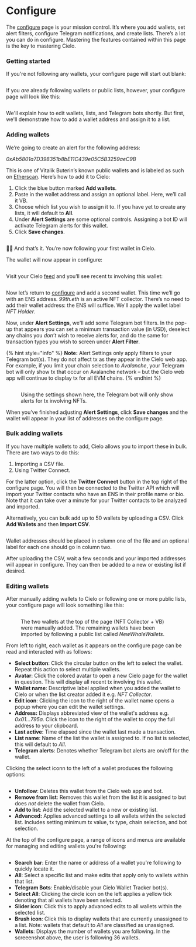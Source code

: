 # Configure

The [configure](https://app.cielo.finance/configure) page is your mission control. It’s where you add wallets, set alert filters, configure Telegram notifications, and create lists. There’s a lot you can do in configure. Mastering the features contained within this page is the key to mastering Cielo.

### Getting started

If you're not following any wallets, your configure page will start out blank:

<figure><img src=".gitbook/assets/Screenshot 2023-06-10 at 10.45.59.png" alt=""><figcaption></figcaption></figure>

If you _are_ already following wallets or public lists, however, your configure page will look like this:

<figure><img src=".gitbook/assets/Screenshot 2023-06-10 at 10.46.51.png" alt=""><figcaption></figcaption></figure>

We'll explain how to edit wallets, lists, and Telegram bots shortly. But first, we'll demonstrate how to add a wallet address and assign it to a list.



### Adding wallets

We’re going to create an alert for the following address:

_0xAb5801a7D398351b8bE11C439e05C5B3259aeC9B_

This is one of Vitalik Buterin’s known public wallets and is labeled as such on [Etherscan](https://etherscan.io/address/0xab5801a7d398351b8be11c439e05c5b3259aec9b). Here’s how to add it to Cielo:

1. Click the blue button marked **Add wallets**.
2. Paste in the wallet address and assign an optional label. Here, we’ll call it VB.
3. Choose which list you wish to assign it to. If you have yet to create any lists, it will default to **All**.
4. Under **Alert Settings** are some optional controls. Assigning a bot ID will activate Telegram alerts for this wallet.
5. Click **Save changes**.

<figure><img src=".gitbook/assets/Screenshot 2023-06-10 at 10.53.23.png" alt=""><figcaption></figcaption></figure>

💁‍♀️ And that’s it. You’re now following your first wallet in Cielo.

The wallet will now appear in configure:

<figure><img src=".gitbook/assets/Screenshot 2023-06-10 at 10.57.14.png" alt=""><figcaption></figcaption></figure>

Visit your Cielo [feed](https://app.cielo.finance/feed) and you’ll see recent tx involving this wallet:

<figure><img src=".gitbook/assets/Screenshot 2023-06-10 at 10.58.31.png" alt=""><figcaption></figcaption></figure>

Now let’s return to [configure](https://app.cielo.finance/configure) and add a second wallet. This time we’ll go with an ENS address. _99th.eth_ is an active NFT collector. There’s no need to add their wallet address: the ENS will suffice. We'll apply the wallet label _NFT Holder_.

Now, under **Alert Settings**, we'll add some Telegram bot filters. In the pop-up that appears you can set a minimum transaction value (in USD), deselect any chains you _don’t_ wish to receive alerts for, and do the same for transaction types you wish to screen under **Alert Filter**.

{% hint style="info" %}
**Note:** Alert Settings only apply filters to your Telegram bot(s). They do not affect tx as they appear in the Cielo web app. For example, if you limit your chain selection to _Avalanche_, your Telegram bot will only show tx that occur on Avalanche network – but the Cielo web app will continue to display tx for all EVM chains.
{% endhint %}

<figure><img src=".gitbook/assets/Screenshot 2023-06-12 at 11.51.42.png" alt=""><figcaption><p>Using the settings shown here, the Telegram bot will only show alerts for tx involving NFTs.</p></figcaption></figure>

When you’ve finished adjusting **Alert Settings**, click **Save changes** and the wallet will appear in your list of addresses on the configure page.

### Bulk adding wallets

If you have multiple wallets to add, Cielo allows you to import these in bulk. There are two ways to do this:

1. Importing a CSV file.
2. Using Twitter Connect.

For the latter option, click the **Twitter Connect** button in the top right of the configure page. You will then be connected to the Twitter API which will import your Twitter contacts who have an ENS in their profile name or bio. Note that it can take over a minute for your Twitter contacts to be analyzed and imported.

Alternatively, you can bulk add up to 50 wallets by uploading a CSV. Click **Add Wallets** and then **Import CSV**.

<figure><img src=".gitbook/assets/Screenshot 2023-06-12 at 12.45.56.png" alt=""><figcaption></figcaption></figure>

Wallet addresses should be placed in column one of the file and an optional label for each one should go in column two.

After uploading the CSV, wait a few seconds and your imported addresses will appear in configure. They can then be added to a new or existing list if desired.

### Editing wallets

After manually adding wallets to Cielo or following one or more public lists, your configure page will look something like this:

<figure><img src=".gitbook/assets/Screenshot 2023-06-12 at 12.02.13 (1).png" alt=""><figcaption><p>The two wallets at the top of the page (NFT Collector + VB) were manually added. The remaining wallets have been imported by following a public list called <em>NewWhaleWallets</em>.</p></figcaption></figure>



From left to right, each wallet as it appears on the configure page can be read and interacted with as follows:

* **Select button**: Click the circular button on the left to select the wallet. Repeat this action to select multiple wallets.
* **Avatar**: Click the colored avatar to open a new Cielo page for the wallet in question. This will display all recent tx involving this wallet.
* **Wallet name**: Descriptive label applied when you added the wallet to Cielo or when the list creator added it e.g. _NFT Collector_.
* **Edit icon**: Clicking the icon to the right of the wallet name opens a popup where you can edit the wallet settings.
* **Address:** Displays abbreviated view of the wallet's address e.g. _0x01...795a_. Click the icon to the right of the wallet to copy the full address to your clipboard.
* **Last active**: Time elapsed since the wallet last made a transaction.
* **List name**: Name of the list the wallet is assigned to. If no list is selected, this will default to _All_.
* **Telegram alerts**: Denotes whether Telegram bot alerts are on/off for the wallet.

Clicking the select iconn to the left of a wallet produces the following options:

<figure><img src=".gitbook/assets/Screenshot 2023-06-12 at 14.33.59.png" alt=""><figcaption></figcaption></figure>

* **Unfollow**: Deletes this wallet from the Cielo web app and bot.
* **Remove from list**: Removes this wallet from the list it is assigned to but does _not_ delete the wallet from Cielo.
* **Add to list**: Add the selected wallet to a new or existing list.
* **Advanced:** Applies advanced settings to all wallets within the selected list. Includes setting minimum tx value, tx type, chain selection, and bot selection.

At the top of the configure page, a range of icons and menus are available for managing and editing wallets you're following:

<figure><img src=".gitbook/assets/Screenshot 2023-06-12 at 12.56.33.png" alt=""><figcaption></figcaption></figure>

* **Search bar**: Enter the name or address of a wallet you're following to quickly locate it.
* **All**: Select a specific list and make edits that apply only to wallets within that list.
* **Telegram Bots**: Enable/disable your Cielo Wallet Tracker bot(s).
* **Select All**: Clicking the circle icon on the left applies a yellow tick denoting that all wallets have been selected.
* **Slider icon**: Click this to apply advanced edits to all wallets within the selected list.
* **Brush icon**: Click this to display wallets that are currently unassigned to a list. Note: wallets that default to _All_ are classified as unassigned.
* **Wallets**: Displays the number of wallets you are following. In the screeenshot above, the user is following 36 wallets.
